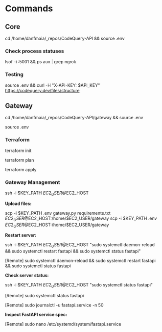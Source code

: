 # Commands

<!-- TODO: Rewrite history to purge sensitive data in this file. -->

## Core

cd /home/danfmaia/\_repos/CodeQuery-API && source .env

### Check process statuses

lsof -i :5001 && ps aux | grep ngrok

### Testing

source .env && curl -H "X-API-KEY: $API_KEY" https://codequery.dev/files/structure

## Gateway

cd /home/danfmaia/\_repos/CodeQuery-API/gateway && source .env

source .env

### Terraform

terraform init

terraform plan

terraform apply

### Gateway Management

ssh -i $KEY_PATH $EC2_USER@$EC2_HOST

**Upload files:**

scp -i $KEY_PATH .env gateway.py requirements.txt $EC2_USER@$EC2_HOST:/home/$EC2_USER/gateway
scp -i $KEY_PATH .env $EC2_USER@$EC2_HOST:/home/$EC2_USER/gateway

**Restart server:**

ssh -i $KEY_PATH $EC2_USER@$EC2_HOST "sudo systemctl daemon-reload && sudo systemctl restart fastapi && sudo systemctl status fastapi"

[Remote] sudo systemctl daemon-reload && sudo systemctl restart fastapi && sudo systemctl status fastapi

**Check server status:**

ssh -i $KEY_PATH $EC2_USER@$EC2_HOST "sudo systemctl status fastapi"

[Remote] sudo systemctl status fastapi

[Remote] sudo journalctl -u fastapi.service -n 50

**Inspect FastAPI service spec:**

[Remote] sudo nano /etc/systemd/system/fastapi.service
